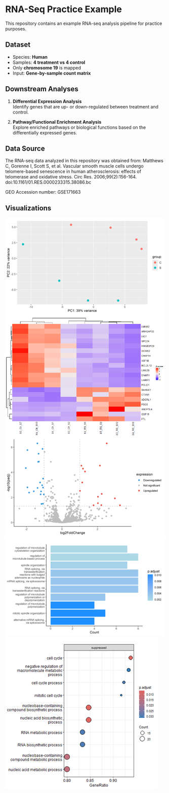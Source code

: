 # RNA-Seq Practice Example

This repository contains an example RNA-seq analysis pipeline for practice purposes.

## Dataset
- Species: **Human**
- Samples: **4 treatment vs 4 control**
- Only **chromosome 19** is mapped
- Input: **Gene-by-sample count matrix**

## Downstream Analyses
1. **Differential Expression Analysis**  
   Identify genes that are up- or down-regulated between treatment and control.

2. **Pathway/Functional Enrichment Analysis**  
   Explore enriched pathways or biological functions based on the differentially expressed genes.

## Data Source
The RNA-seq data analyzed in this repository was obtained from: 
Matthews C, Gorenne I, Scott S, et al. Vascular smooth muscle cells undergo telomere-based senescence in human atherosclerosis: effects of telomerase and oxidative stress. Circ Res. 2006;99(2):156-164. doi:10.1161/01.RES.0000233315.38086.bc

GEO Accession number: GSE171663

## Visualizations
![Alt text](images/pca_plot.png)
![Alt text](images/diff_heatmap.png)
![Alt text](images/ggplot_volcano.png)
![Alt text](images/go_barplot.png)
![Alt text](images/gsea_dotplot.png)
